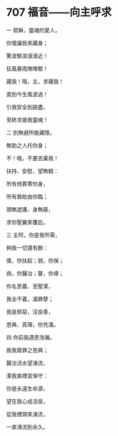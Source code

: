 # 707 福音——向主呼求

一 耶穌，靈魂的愛人，

你懷讓我來藏身；

驚波駭浪滾滾近！

狂風暴雨陣陣緊！

藏我！哦，主，求藏我！

直到今生風波過！

引我安全到路盡，

至終求接我靈魂！

二 別無避所能藏隱，

無助之人托你身；

不！哦，不要丟棄我！

扶持、安慰，望無輟：

所有倚靠寄你身，

所有救助由你臨；

頭無遮護、身無蔽，

求你聖翼來覆庇。

三 主阿，你是我所需，

夠我一切還有餘：

僕，你扶起；弱，你保；

病，你醫治；瞽，你導；

你名至義、至聖潔，

我全不義，滿罪孽；

我是邪惡，沒良善，

恩典、真理，你充滿。

四 你前我遇恩浩瀚，

赦我眾罪之恩典；

醫治活水望湧流，

潔我衷裡並保守：

你是永遠生命源，

望在我心成活泉，

從我裡頭來湧流，

一直湧流到永久。

